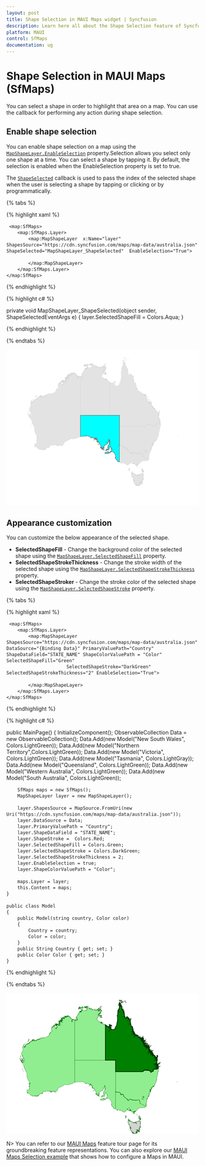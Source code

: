 ```yaml
---
layout: post
title: Shape Selection in MAUI Maps widget | Syncfusion
description: Learn here all about the Shape Selection feature of Syncfusion MAUI Maps (SfMaps) widget and more.
platform: MAUI
control: SfMaps
documentation: ug
---
```


# Shape Selection in MAUI Maps (SfMaps)

You can select a shape in order to highlight that area on a map. You can use the callback for performing any action during shape selection.

## Enable shape selection

You can enable shape selection on a map using the [`MapShapeLayer.EnableSelection`](https://pub.dev/documentation/syncfusion_flutter_maps/latest/maps/MapShapeLayer/onSelectionChanged.html) property.Selection allows you select only one shape at a time. You can select a shape by tapping it. By default, the selection is enabled when the EnableSelection property is set to true.

The [`ShapeSelected`](https://pub.dev/documentation/syncfusion_flutter_maps/latest/maps/MapShapeLayer/onSelectionChanged.html) callback is used to pass the index of the selected shape when the user is selecting a shape by tapping or clicking or by programmatically.

{% tabs %}

{% highlight xaml %}

     <map:SfMaps>
        <map:SfMaps.Layer>
            <map:MapShapeLayer  x:Name="layer" ShapesSource="https://cdn.syncfusion.com/maps/map-data/australia.json"  ShapeSelected="MapShapeLayer_ShapeSelected"  EnableSelection="True">
            
            </map:MapShapeLayer>
        </map:SfMaps.Layer>
    </map:SfMaps>

{% endhighlight %}

{% highlight c# %}

private void MapShapeLayer_ShapeSelected(object sender, ShapeSelectedEventArgs e)
{
     layer.SelectedShapeFill = Colors.Aqua;
}

{% endhighlight %}

{% endtabs %}

![Enable shape selection](images/selection/enable-shape-selection.png)

## Appearance customization

You can customize the below appearance of the selected shape.

* **SelectedShapeFill** - Change the background color of the selected shape using the [`MapShapeLayer.SelectedShapeFill`](https://pub.dev/documentation/syncfusion_flutter_maps/latest/maps/MapSelectionSettings/color.html) property.
* **SelectedShapeStrokeThickness** - Change the stroke width of the selected shape using the [`MapShapeLayer.SelectedShapeStrokeThickness`](https://pub.dev/documentation/syncfusion_flutter_maps/latest/maps/MapSelectionSettings/strokeWidth.html) property.
* **SelectedShapeStroker** - Change the stroke color of the selected shape using the [`MapShapeLayer.SelectedShapeStroke`](https://pub.dev/documentation/syncfusion_flutter_maps/latest/maps/MapSelectionSettings/strokeColor.html) property.

{% tabs %}

{% highlight xaml %}

     <map:SfMaps>
        <map:SfMaps.Layer>
            <map:MapShapeLayer ShapesSource="https://cdn.syncfusion.com/maps/map-data/australia.json" DataSource="{Binding Data}" PrimaryValuePath="Country" ShapeDataField="STATE_NAME" ShapeColorValuePath = "Color" SelectedShapeFill="Green"
                          SelectedShapeStroke="DarkGreen" SelectedShapeStrokeThickness="2" EnableSelection="True">
            
            </map:MapShapeLayer>
        </map:SfMaps.Layer>
    </map:SfMaps>

{% endhighlight %}

{% highlight c# %}

public MainPage()
    {
        InitializeComponent();
        ObservableCollection<Model> Data = new ObservableCollection<Model>();
        Data.Add(new Model("New South Wales", Colors.LightGreen));
        Data.Add(new Model("Northern Territory",Colors.LightGreen));
        Data.Add(new Model("Victoria", Colors.LightGreen));
        Data.Add(new Model("Tasmania", Colors.LightGray));
        Data.Add(new Model("Queensland", Colors.LightGreen));
        Data.Add(new Model("Western Australia", Colors.LightGreen));
        Data.Add(new Model("South Australia", Colors.LightGreen));

        SfMaps maps = new SfMaps();
        MapShapeLayer layer = new MapShapeLayer();

        layer.ShapesSource = MapSource.FromUri(new Uri("https://cdn.syncfusion.com/maps/map-data/australia.json"));
        layer.DataSource = Data;
        layer.PrimaryValuePath = "Country";
        layer.ShapeDataField = "STATE_NAME";
        layer.ShapeStroke =  Colors.Red;
        layer.SelectedShapeFill = Colors.Green;
        layer.SelectedShapeStroke = Colors.DarkGreen;
        layer.SelectedShapeStrokeThickness = 2;
        layer.EnableSelection = true;
        layer.ShapeColorValuePath = "Color";

        maps.Layer = layer;
        this.Content = maps;
    }

    public class Model
    {
        public Model(string country, Color color)
        {
            Country = country;
            Color = color;
        }
        public String Country { get; set; }
        public Color Color { get; set; }
    }

{% endhighlight %}

{% endtabs %}

![Selection customization](images/selection/selection-customization.png)

N> You can refer to our [MAUI Maps](https://www.syncfusion.com/flutter-widgets/flutter-maps) feature tour page for its groundbreaking feature representations. You can also explore our [MAUI Maps Selection example](https://flutter.syncfusion.com/#/maps/shape-layer/selection) that shows how to configure a Maps in MAUI.